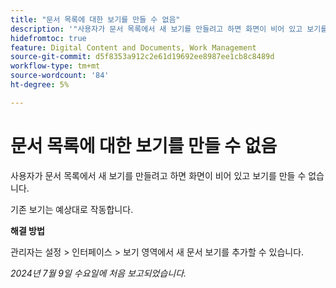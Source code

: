 ```yaml
---
title: "문서 목록에 대한 보기를 만들 수 없음"
description: '"사용자가 문서 목록에서 새 보기를 만들려고 하면 화면이 비어 있고 보기를 만들 수 없습니다. ”'
hidefromtoc: true
feature: Digital Content and Documents, Work Management
source-git-commit: d5f8353a912c2e61d19692ee8987ee1cb8c8489d
workflow-type: tm+mt
source-wordcount: '84'
ht-degree: 5%

---
```



# 문서 목록에 대한 보기를 만들 수 없음

사용자가 문서 목록에서 새 보기를 만들려고 하면 화면이 비어 있고 보기를 만들 수 없습니다.

기존 보기는 예상대로 작동합니다.

**해결 방법**

관리자는 설정 > 인터페이스 > 보기 영역에서 새 문서 보기를 추가할 수 있습니다.

_2024년 7월 9일 수요일에 처음 보고되었습니다._
